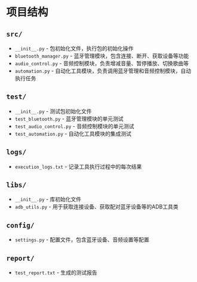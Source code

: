 # 项目结构

## `src/`
- `__init__.py`  - 包初始化文件，执行包的初始化操作
- `bluetooth_manager.py`  - 蓝牙管理模块，包含连接、断开、获取设备等功能
- `audio_control.py`  - 音频控制模块，负责增减音量、暂停播放、切换歌曲等
- `automation.py`  - 自动化工具模块，负责调用蓝牙管理和音频控制模块，自动执行任务

## `test/`
- `__init__.py`  - 测试包初始化文件
- `test_bluetooth.py`  - 蓝牙管理模块的单元测试
- `test_audio_control.py`  - 音频控制模块的单元测试
- `test_automation.py`  - 自动化工具模块的集成测试

## `logs/`
- `execution_logs.txt`  - 记录工具执行过程中的每次结果

## `libs/`
- `__init__.py`  - 库初始化文件
- `adb_utils.py`  - 用于获取连接设备、获取配对蓝牙设备等的ADB工具类

## `config/`
- `settings.py`  - 配置文件，包含蓝牙设备、音频设置等配置

## `report/`
- `test_report.txt`  - 生成的测试报告
